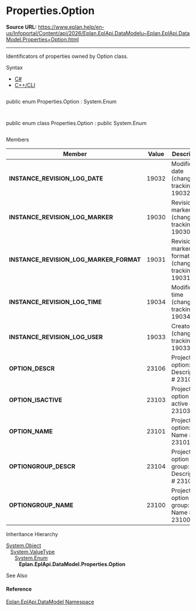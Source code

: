# Properties.Option

**Source URL:** https://www.eplan.help/en-us/Infoportal/Content/api/2026/Eplan.EplApi.DataModelu~Eplan.EplApi.DataModel.Properties+Option.html

---

Identificators of properties owned by Option class.

Syntax

- [C#](#i-syntax-CS)
- [C++/CLI](#i-syntax-CPP2005)

```
```
public enum Properties.Option : System.Enum
```
```

```
```
public enum class Properties.Option : public System.Enum
```
```

Members

| Member | Value | Description |
| --- | --- | --- |
| **INSTANCE\_REVISION\_LOG\_DATE** | 19032 | Modification date (change tracking) # 19032. |
| **INSTANCE\_REVISION\_LOG\_MARKER** | 19030 | Revision marker (change tracking) # 19030. |
| **INSTANCE\_REVISION\_LOG\_MARKER\_FORMAT** | 19031 | Revision marker format (change tracking) # 19031. |
| **INSTANCE\_REVISION\_LOG\_TIME** | 19034 | Modification time (change tracking) # 19034. |
| **INSTANCE\_REVISION\_LOG\_USER** | 19033 | Creator (change tracking) # 19033. |
| **OPTION\_DESCR** | 23106 | Project option: Description # 23106. |
| **OPTION\_ISACTIVE** | 23103 | Project option active # 23103. |
| **OPTION\_NAME** | 23101 | Project option: Name # 23101. |
| **OPTIONGROUP\_DESCR** | 23104 | Project option group: Description # 23104. |
| **OPTIONGROUP\_NAME** | 23100 | Project option group: Name # 23100. |

Inheritance Hierarchy

[System.Object](#)  
   [System.ValueType](#)  
      [System.Enum](#)  
         **Eplan.EplApi.DataModel.Properties.Option**

See Also

#### Reference

[Eplan.EplApi.DataModel Namespace](Eplan.EplApi.DataModelu~Eplan.EplApi.DataModel_namespace.html)